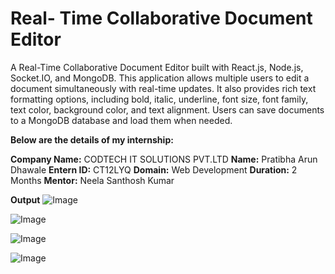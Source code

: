 # Real- Time Collaborative Document Editor
A Real-Time Collaborative Document Editor built with React.js, Node.js, Socket.IO, and MongoDB. This application allows multiple users to edit a document simultaneously with real-time updates. It also provides rich text formatting options, including bold, italic, underline, font size, font family, text color, background color, and text alignment. Users can save documents to a MongoDB database and load them when needed.

**Below are the details of my internship:**

**Company Name:** CODTECH IT SOLUTIONS PVT.LTD
**Name:** Pratibha Arun Dhawale
**Entern ID:** CT12LYQ
**Domain:** Web Development
**Duration:** 2 Months
**Mentor:** Neela Santhosh Kumar

**Output**
![Image](https://github.com/user-attachments/assets/6dc0c088-8e99-4981-88d6-8d7865a12f71)

![Image](https://github.com/user-attachments/assets/1271cce2-4237-42c3-99ea-2e6989e13dae)

![Image](https://github.com/user-attachments/assets/b84551cb-2289-446c-8d22-d1cf356da3ca)

![Image](https://github.com/user-attachments/assets/1d1ede47-f26b-4462-83ce-1357390e956f)
